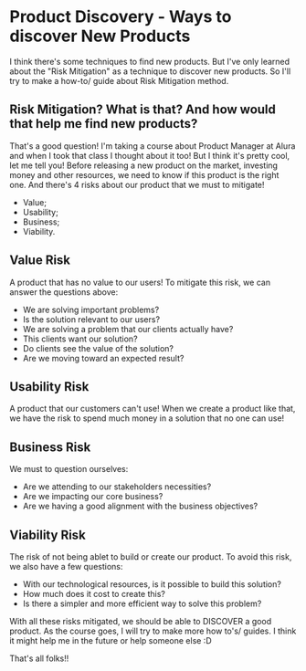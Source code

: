 # Product Discovery - Ways to discover New Products

I think there's some techniques to find new products. But I've only learned about the "Risk Mitigation" as a technique to discover new products.
So I'll try to make a how-to/ guide about Risk Mitigation method.

## Risk Mitigation? What is that? And how would that help me find new products?

That's a good question! I'm taking a course about Product Manager at Alura and when I took that class I thought about it too! But I think it's pretty cool, let me tell you!
Before releasing a new product on the market, investing money and other resources, we need to know if this product is the right one. 
And there's 4 risks about our product that we must to mitigate!
- Value;
- Usability;
- Business;
- Viability.

## Value Risk
A product that has no value to our users! 
To mitigate this risk, we can answer the questions above:
- We are solving important problems?
- Is the solution relevant to our users?
- We are solving a problem that our clients actually have?
- This clients want our solution?
- Do clients see the value of the solution?
- Are we moving toward an expected result?

## Usability Risk
A product that our customers can't use! When we create a product like that, we have the risk to spend much money in a solution that no one can use!

## Business Risk
We must to question ourselves:
- Are we attending to our stakeholders necessities? 
- Are we impacting our core business?
- Are we having a good alignment with the business objectives?

## Viability Risk
The risk of not being ablet to build or create our product.
To avoid this risk, we also have a few questions:
- With our technological resources, is it possible to build this solution?
- How much does it cost to create this?
- Is there a simpler and more efficient way to solve this problem?

With all these risks mitigated, we should be able to DISCOVER a good product. 
As the course goes, I will try to make more how to's/ guides. I think it might help me in the future or help someone else :D

That's all folks!! 
